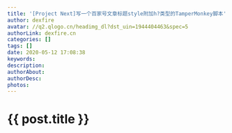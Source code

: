 ```yaml
---
title: '[Project Next]写一个百家号文章标题style附加h?类型的TamperMonkey脚本'
author: dexfire
avatar: //q2.qlogo.cn/headimg_dl?dst_uin=1944404463&spec=5
authorLink: dexfire.cn
categories: []
tags: []
date: 2020-05-12 17:08:38
keywords:
description:
authorAbout:
authorDesc:
photos:
---
```


# {{ post.title }}

